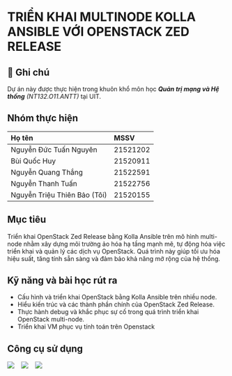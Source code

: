 # TRIỂN KHAI MULTINODE KOLLA ANSIBLE VỚI OPENSTACK ZED RELEASE

## 📌 Ghi chú
Dự án này được thực hiện trong khuôn khổ môn học ***Quản trị mạng và Hệ thống*** *(NT132.O11.ANTT)* tại UIT.

## Nhóm thực hiện 
| Họ tên | MSSV |
| :--- | :--- |
| Nguyễn Đức Tuấn Nguyên | 21521202 |
| Bùi Quốc Huy | 21520911 |
| Nguyễn Quang Thắng | 21522591 |
| Nguyễn Thanh Tuấn | 21522756 |
| Nguyễn Triệu Thiên Bảo (Tôi)| 21520155 |

## Mục tiêu
Triển khai OpenStack Zed Release bằng Kolla Ansible trên mô hình multi-node nhằm xây dựng môi trường ảo hóa hạ tầng mạnh mẽ, tự động hóa việc triển khai và quản lý các dịch vụ OpenStack. Quá trình này giúp tối ưu hóa hiệu suất, tăng tính sẵn sàng và đảm bảo khả năng mở rộng của hệ thống.

## Kỹ năng và bài học rút ra

- Cấu hình và triển khai OpenStack bằng Kolla Ansible trên nhiều node.
- Hiểu kiến trúc và các thành phần chính của OpenStack Zed Release.
- Thực hành debug và khắc phục sự cố trong quá trình triển khai OpenStack multi-node.
- Triển khai VM phục vụ tính toán trên Openstack

## Công cụ sử dụng
<img src="https://img.shields.io/badge/-Azure-0089D6?&style=for-the-badge&logo=microsoft-azure&logoColor=white" />&nbsp;&nbsp;&nbsp;&nbsp;<img src="https://img.shields.io/badge/-OpenStack-ED1944?&style=for-the-badge&logo=openstack&logoColor=white" />&nbsp;&nbsp;&nbsp;&nbsp;<img src="https://img.shields.io/badge/-Kolla_Ansible-FF6600?&style=for-the-badge&logo=ansible&logoColor=white" />
